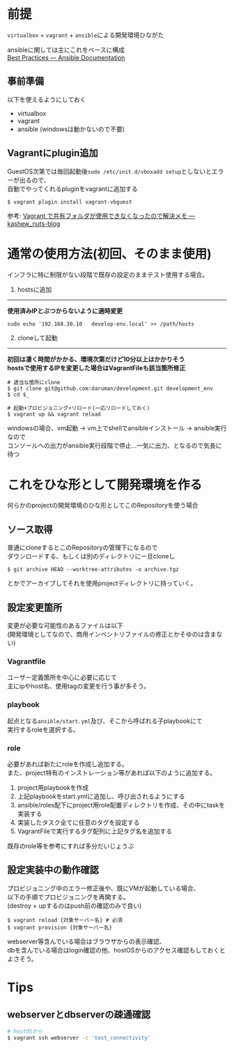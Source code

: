 前提
================================================================================

`virtualbox` + `vagrant` + `ansible`による開発環境ひながた  

ansibleに関しては主にこれをベースに構成  
[Best Practices — Ansible Documentation](http://docs.ansible.com/playbooks_best_practices.html)  


事前準備
--------------------------------------------------------------------------------

以下を使えるようにしておく

- virtualbox
- vagrant
- ansible (windowsは動かないので不要)


Vagrantにplugin追加
--------------------------------------------------------------------------------

GuestOS次第では毎回起動後`sudo /etc/init.d/vboxadd setup`としないとエラーが出るので、  
自動でやってくれるpluginをvagrantに追加する

```
$ vagrant plugin install vagrant-vbguest
```

参考: [Vagrant で共有フォルダが使用できなくなったので解決メモ — kashew_nuts-blog][1]



通常の使用方法(初回、そのまま使用)
================================================================================

インフラに特に制限がない段階で既存の設定のままテスト使用する場合。

1. hostsに追加
--------------------------------------------------------------------------------

__使用済みIPとぶつからないように適時変更__
```
sudo echo '192.168.30.10   develop-env.local' >> /path/hosts
```

2. cloneして起動
--------------------------------------------------------------------------------

__初回は凄く時間がかかる、環境次第だけど10分以上はかかりそう__  
__hostsで使用するIPを変更した場合はVagrantFileも該当箇所修正__  

```
# 適当な箇所にclone
$ git clone git@github.com:daruman/development.git development_env
$ cd $_

# 起動+プロビジョニング+リロード(一応リロードしておく)
$ vagrant up && vagrant reload
```

windowsの場合、vm起動 -> vm上でshellでansibleインストール -> ansible実行なので  
コンソールへの出力がansible実行段階で停止…一気に出力、となるので気長に待つ


これをひな形として開発環境を作る
================================================================================

何らかのprojectの開発環境のひな形としてこのRepositoryを使う場合


ソース取得
--------------------------------------------------------------------------------

普通にcloneするとこのRepositoryの管理下になるので  
ダウンロードする、もしくは別のディレクトリに一旦cloneし
```
$ git archive HEAD --worktree-attributes -o archive.tgz
```
とかでアーカイブしてそれを使用projectディレクトリに持っていく。


設定変更箇所
--------------------------------------------------------------------------------

変更が必要な可能性のあるファイルは以下  
(開発環境としてなので、商用インベントリファイルの修正とかそゆのは含まない)

### Vagrantfile

ユーザー定義箇所を中心に必要に応じて  
主にipやhost名、使用tagの変更を行う事が多そう。

### playbook

起点となる`ansible/start.yml`及び、そこから呼ばれる子playbookにて  
実行するroleを選択する。

### role

必要があれば新たにroleを作成し追加する。  
また、project特有のインストレーション等があれば以下のように追加する。
1. project用playbookを作成
2. 上記playbookをstart.ymlに追加し、呼び出されるようにする
3. ansible/roles配下にproject用role配置ディレクトリを作成、その中にtaskを実装する
4. 実装したタスク全てに任意のタグを設定する
5. VagrantFileで実行するタグ配列に上記タグ名を追加する

既存のrole等を参考にすれば多分だいじょうぶ


設定実装中の動作確認
--------------------------------------------------------------------------------

プロビジョニング中のエラー修正後や、既にVMが起動している場合、  
以下の手順でプロビジョニングを再開する。  
(destroy + upするのはpush前の確認のみで良い)
```
$ vagrant reload {対象サーバー名} # 必須
$ vagrant provision {対象サーバー名}
```

webserver等含んでいる場合はブラウザからの表示確認、  
dbを含んでいる場合はlogin確認の他、hostOSからのアクセス確認もしておくとよさそう。



Tips
================================================================================

webserverとdbserverの疎通確認
--------------------------------------------------------------------------------

```sh
# hostOSから
$ vagrant ssh webserver -c 'test_connectivity'
```



[1]: http://kashewnuts.bitbucket.org/2013/08/25/vagrantvbguest.html

